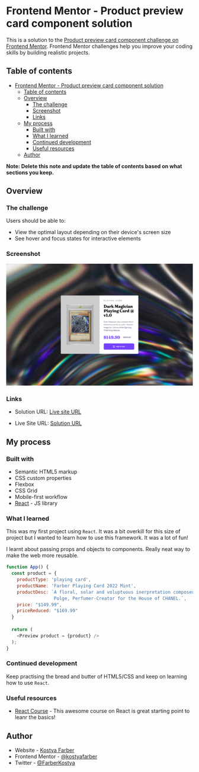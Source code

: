 # Frontend Mentor - Product preview card component solution

This is a solution to the [Product preview card component challenge on Frontend Mentor](https://www.frontendmentor.io/challenges/product-preview-card-component-GO7UmttRfa). Frontend Mentor challenges help you improve your coding skills by building realistic projects. 

## Table of contents

- [Frontend Mentor - Product preview card component solution](#frontend-mentor---product-preview-card-component-solution)
  - [Table of contents](#table-of-contents)
  - [Overview](#overview)
    - [The challenge](#the-challenge)
    - [Screenshot](#screenshot)
    - [Links](#links)
  - [My process](#my-process)
    - [Built with](#built-with)
    - [What I learned](#what-i-learned)
    - [Continued development](#continued-development)
    - [Useful resources](#useful-resources)
  - [Author](#author)

**Note: Delete this note and update the table of contents based on what sections you keep.**

## Overview

### The challenge

Users should be able to:

- View the optimal layout depending on their device's screen size
- See hover and focus states for interactive elements

### Screenshot

![](images/product-preview-lg.png)

### Links

- Solution URL: [Live site URL](https://elaborate-twilight-8e997d.netlify.app/)

- Live Site URL: [Solution URL](https://www.frontendmentor.io/solutions/product-preview-using-reactscss-custom-product-trying-to-use-bem-GunR8ITQO3)

## My process

### Built with

- Semantic HTML5 markup
- CSS custom properties
- Flexbox
- CSS Grid
- Mobile-first workflow
- [React](https://reactjs.org/) - JS library

### What I learned

This was my first project using `React`. It was a bit overkill for this size of project but I wanted to learn how to use this framework. It was a lot of fun!

I learnt about passing props and objects to components. Really neat way to make the web more reusable.

```js
function App() {
  const product = {
    productType: 'playing card', 
    productName: 'Farber Playing Card 2022 Mint', 
    productDesc: `A floral, solar and voluptuous inerpretation composed by Oliver
                  Polge, Perfumer-Creator for the House of CHANEL.`, 
    price: "$149.99",  
    priceReduced: "$169.99"
  }

  return (
    <Preview product = {product} />
  );
}
```

### Continued development

Keep practising the bread and butter of HTML5/CSS and keep on learning how to use `React`.

### Useful resources

- [React Course](https://www.youtube.com/watch?v=Dorf8i6lCuk&ab_channel=Academind) - This awesome course on React is great starting point to leanr the basics!


## Author

- Website - [Kostya Farber](https://kostyafarber.github.io/)
- Frontend Mentor - [@kostyafarber](https://www.frontendmentor.io/profile/kostyafarber)
- Twitter - [@FarberKostya](https://twitter.com/FarberKostya)
